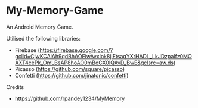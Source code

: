 # My-Memory-Game

An Android Memory Game.





Utilised the following libraries:
- Firebase (https://firebase.google.com/?gclid=CjwKCAiAh9qdBhAOEiwAvxIok8jIFtsaqYXrHADL_LkJDzpalfz0MOAXT4cePk_OmLBsAP8hoAO0mBoCX0IQAvD_BwE&gclsrc=aw.ds)
- Picasso (https://github.com/square/picasso)
- Confetti (https://github.com/jinatonic/confetti)


Credits
- https://github.com/rpandey1234/MyMemory
